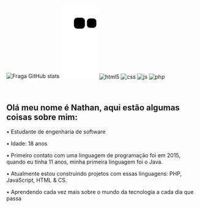 ![Fraga GitHub stats](https://github-readme-stats.vercel.app/api?username=NathanLisandro&show_icons=true&theme=dracula&count_private=true)
![snake gif](https://github.com/NathanLisandro/NathanLisandro/blob/output/github-contribution-grid-snake.svg)
  <img align="center" alt="html5" src="https://img.shields.io/badge/HTML5-E34F26?style=for-the-badge&logo=html5&logoColor=white" />
  <img align="center" alt="css" src="https://img.shields.io/badge/CSS3-1572B6?style=for-the-badge&logo=css3&logoColor=white" />
  <img align="center" alt="js" src="https://img.shields.io/badge/JavaScript-F7DF1E?style=for-the-badge&logo=javascript&logoColor=black" />
    <img align="center" alt="php" src="https://img.shields.io/badge/PHP-777BB4?style=for-the-badge&logo=php&logoColor=white" />

</div><br/>

<h2>Olá meu nome é Nathan, aqui estão algumas coisas sobre mim:</h2>
<p>• Estudante de engenharia de software</p>
<p>• Idade: 18 anos</p>
<p>• Primeiro contato com uma linguagem de programação foi em 2015, quando eu tinha 11 anos, minha primeira linguagem foi o Java.</p>
<p>• Atualmente estou construindo projetos com essas linguagens: PHP, JavaScript, HTML & CS.
<p>• Aprendendo cada vez mais sobre o mundo da tecnologia a cada dia que passa</p>
<p>
